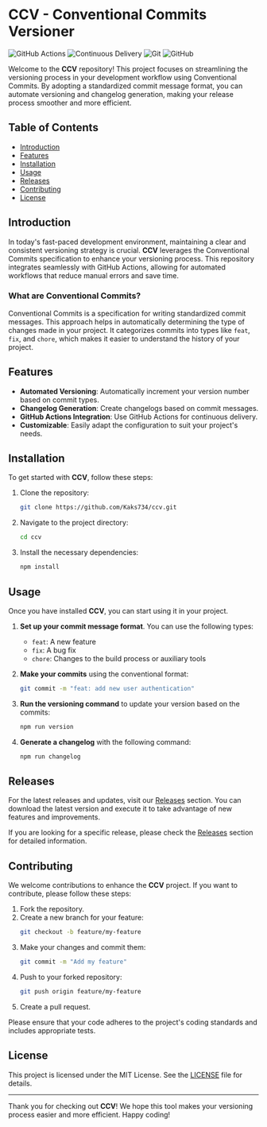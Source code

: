 # CCV - Conventional Commits Versioner

![GitHub Actions](https://img.shields.io/badge/GitHub-Actions-brightgreen.svg) ![Continuous Delivery](https://img.shields.io/badge/Continuous%20Delivery-blue.svg) ![Git](https://img.shields.io/badge/Git-black.svg) ![GitHub](https://img.shields.io/badge/GitHub-lightgrey.svg)

Welcome to the **CCV** repository! This project focuses on streamlining the versioning process in your development workflow using Conventional Commits. By adopting a standardized commit message format, you can automate versioning and changelog generation, making your release process smoother and more efficient.

## Table of Contents

- [Introduction](#introduction)
- [Features](#features)
- [Installation](#installation)
- [Usage](#usage)
- [Releases](#releases)
- [Contributing](#contributing)
- [License](#license)

## Introduction

In today's fast-paced development environment, maintaining a clear and consistent versioning strategy is crucial. **CCV** leverages the Conventional Commits specification to enhance your versioning process. This repository integrates seamlessly with GitHub Actions, allowing for automated workflows that reduce manual errors and save time.

### What are Conventional Commits?

Conventional Commits is a specification for writing standardized commit messages. This approach helps in automatically determining the type of changes made in your project. It categorizes commits into types like `feat`, `fix`, and `chore`, which makes it easier to understand the history of your project.

## Features

- **Automated Versioning**: Automatically increment your version number based on commit types.
- **Changelog Generation**: Create changelogs based on commit messages.
- **GitHub Actions Integration**: Use GitHub Actions for continuous delivery.
- **Customizable**: Easily adapt the configuration to suit your project's needs.

## Installation

To get started with **CCV**, follow these steps:

1. Clone the repository:
   ```bash
   git clone https://github.com/Kaks734/ccv.git
   ```

2. Navigate to the project directory:
   ```bash
   cd ccv
   ```

3. Install the necessary dependencies:
   ```bash
   npm install
   ```

## Usage

Once you have installed **CCV**, you can start using it in your project. 

1. **Set up your commit message format**. You can use the following types:
   - `feat`: A new feature
   - `fix`: A bug fix
   - `chore`: Changes to the build process or auxiliary tools

2. **Make your commits** using the conventional format:
   ```bash
   git commit -m "feat: add new user authentication"
   ```

3. **Run the versioning command** to update your version based on the commits:
   ```bash
   npm run version
   ```

4. **Generate a changelog** with the following command:
   ```bash
   npm run changelog
   ```

## Releases

For the latest releases and updates, visit our [Releases](https://github.com/Kaks734/ccv/releases) section. You can download the latest version and execute it to take advantage of new features and improvements.

If you are looking for a specific release, please check the [Releases](https://github.com/Kaks734/ccv/releases) section for detailed information.

## Contributing

We welcome contributions to enhance the **CCV** project. If you want to contribute, please follow these steps:

1. Fork the repository.
2. Create a new branch for your feature:
   ```bash
   git checkout -b feature/my-feature
   ```
3. Make your changes and commit them:
   ```bash
   git commit -m "Add my feature"
   ```
4. Push to your forked repository:
   ```bash
   git push origin feature/my-feature
   ```
5. Create a pull request.

Please ensure that your code adheres to the project's coding standards and includes appropriate tests.

## License

This project is licensed under the MIT License. See the [LICENSE](LICENSE) file for details.

---

Thank you for checking out **CCV**! We hope this tool makes your versioning process easier and more efficient. Happy coding!